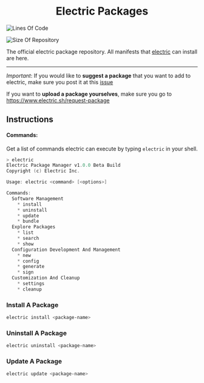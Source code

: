 <h1 align="center">Electric Packages</h1>

![Lines Of Code](https://img.shields.io/tokei/lines/github/electric-package-manager/electric-packages?style=plastic)

![Size Of Repository](https://img.shields.io/github/repo-size/electric-package-manager/electric-packages?style=plastic)

The official electric package repository. All manifests that [electric](https://www.github.com/electric-package-manager/electric) can install are here.

--------------------------------

*Important*: If you would like to **suggest a package** that you want to add to electric, make sure you post it at this [issue](https://github.com/electric-package-manager/electric-packages/issues/1) 

If you want to **upload a package yourselves**, make sure you go to https://www.electric.sh/request-package

## Instructions

#### Commands:
Get a list of commands electric can execute by typing `electric` in your shell.
```ps1
> electric
Electric Package Manager v1.0.0 Beta Build
Copyright (c) Electric Inc.

Usage: electric <command> [<options>]

Commands:
  Software Management
    * install
    * uninstall
    * update
    * bundle
  Explore Packages
    * list
    * search
    * show
  Configuration Development And Management
    * new
    * config
    * generate
    * sign
  Customization And Cleanup
    * settings
    * cleanup
```

### Install A Package
```ps1
electric install <package-name>
```

### Uninstall A Package
```ps1
electric uninstall <package-name>
```

### Update A Package
```ps1
electric update <package-name>
```
